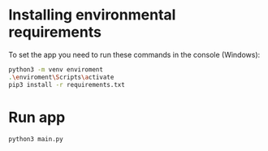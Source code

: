 # Installing environmental requirements

To set the app you need to run these commands in the console (Windows):

```sh
python3 -m venv enviroment
.\enviroment\Scripts\activate
pip3 install -r requirements.txt
```

# Run app

```sh
python3 main.py
```